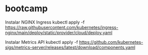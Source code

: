 # bootcamp


Instalar NGINX Ingress
kubectl apply -f https://raw.githubusercontent.com/kubernetes/ingress-nginx/main/deploy/static/provider/cloud/deploy.yaml

Instalar Metrics API
kubectl apply -f https://github.com/kubernetes-sigs/metrics-server/releases/latest/download/components.yaml
